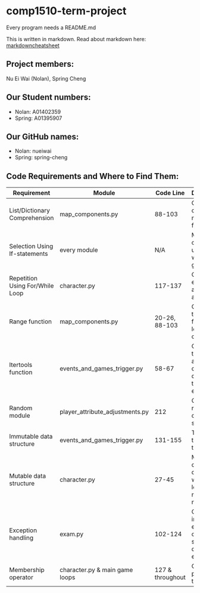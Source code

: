 # comp1510-term-project

Every program needs a README.md

This is written in markdown. Read about markdown here: [markdowncheatsheet](https://www.markdownguide.org/cheat-sheet/)

## Project members:
Nu Ei Wai (Nolan), Spring Cheng

## Our Student numbers:
* Nolan: A01402359
* Spring: A01395907

## Our GitHub names:
* Nolan: nueiwai
* Spring: spring-cheng

## Code Requirements and Where to Find Them:

| Requirement                     | Module                          | Code Line        | Description                                                    |
|---------------------------------|---------------------------------|------------------|----------------------------------------------------------------|
| List/Dictionary Comprehension   | map_components.py               | 88-103           | Generate cell numbers for map                                  |
| Selection Using If-statements   | every module                    | N/A              | Most common usage is within main game loops                    |
| Repetition Using For/While Loop | character.py                    | 117-137          | Catch input errors and allow re-attempt                        |
| Range function                  | map_components.py               | 20-26, 88-103    | Generate term map for each level and its contents              |
| Itertools function              | events_and_games_trigger.py     | 58-67            | Cycle through and assign quiz question type to each grid       |
| Random module                   | player_attribute_adjustments.py | 212              | Generate random days to get sick                               |
| Immutable data structure        | events_and_games_trigger.py     | 131-155          | To return two data types                                       |
| Mutable data structure          | character.py                    | 27-45            | Make a new character dictionary when location reaches new term |
| Exception handling              | exam.py                         | 102-124          | Catch incorrect execution of code snippets during the exam     |
| Membership operator             | character.py & main game loops  | 127 & throughout | Checking position on the map                                   |